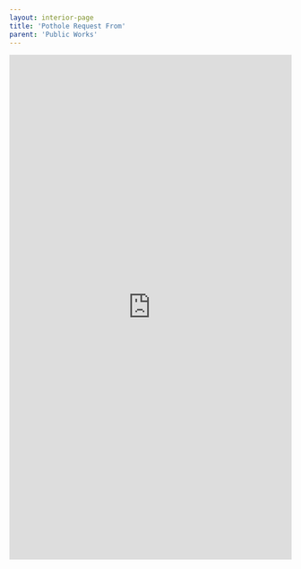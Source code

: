 ```yaml
---
layout: interior-page
title: 'Pothole Request From'
parent: 'Public Works'
---
```


<iframe src="https://docs.google.com/forms/d/1KZsllatIOc_7aNzV84vZu69ph74-c5q7qu4tImRTziE/viewform?embedded=true" width="100%" height="900" frameborder="0" marginheight="0" marginwidth="0">Loading...</iframe>

